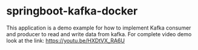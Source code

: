 # springboot-kafka-docker

This application is a demo example for how to implement Kafka consumer and producer to read and write data from kafka.
For complete video demo look at the link: https://youtu.be/HXDtVX_RA6U 

